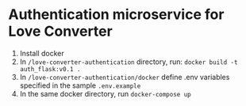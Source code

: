 # Authentication microservice for Love Converter

1. Install docker
2. In `/love-converter-authentication` directory, run: 
`docker build -t auth_flask:v0.1 .`
3. In `/love-converter-authentication/docker` define .env variables specified in the sample `.env.example`
4. In the same docker directory, run `docker-compose up`